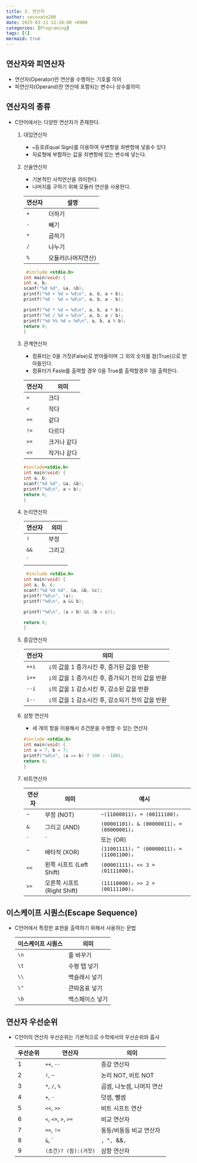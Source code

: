 ```yaml
---
title: 3. 연산자
author: secovate200
date: 2025-03-11 12:20:00 +0900
categories: [Programing]
tags: [C]
mermaid: true
---
```

## 연산자와 피연산자
- 연산자(Operator)란 연산을 수행하는 기호를 의미
- 피연산자(Operand)란 연산에 포함되는 변수나 상수를의미
## 연산자의 종류
- C언어에서는 다양한 연산자가 존재한다.
    1. 대입연산자
        - `=`등호(Equal Sign)를 이용하여 우변항을 좌변항에 넣을수 있다
        - 자료형에 부합하는 값을 죄변항에 있는 변수에 넣는다.
    2. 산술연산자
        - 기본적인 사칙연산을 의미한다.
        - 나머지를 구하기 위해 모듈러 연산을 사용한다.
        
        |연산자|설명|
        |-----|-----|
        |`+`| 더하기 |
        |`-`| 빼기|
        |`*`| 곱하기|
        |`/`| 나누기|
        |`%`| 모듈러(나머지연산)|

        ```c
         #include <stdio.h>
        int main(void) {
        int a, b;
        scanf("%d %d", &a, &b);
        printf("%d + %d = %d\n", a, b, a + b);
        printf("%d - %d = %d\n", a, b, a - b);
        
        printf("%d * %d = %d\n", a, b, a * b);
        printf("%d / %d = %d\n", a, b, a / b);
        printf("%d %% %d = %d\n", a, b, a % b);
        return 0;
        }
        ```
    3. 관계연산자
        - 컴퓨터는 0을 거짓(False)로 받아들이며 그 외의 숫자를 참(True)으로 받아들인다.
        - 컴퓨터가 Fasle를 출력할 경우 0을 True를 출력할경우 1을 출력한다.
      
        
        
        | 연산자  | 의미         |
        |--------|------------|
        | `>`    | 크다       |
        | `<`    | 작다       |
        | `==`   | 같다       |
        | `!=`   | 다르다     |
        | `>=`   | 크거나 같다 |
        | `<=`   | 작거나 같다 |

        ```c
        #include<stdio.h>
        int main(void) {
        int a, b;
        scanf("%d %d", &a, &b);
        printf("%d\n", a > b);
        return 0;
        }
        ```
    4. 논리연산자

        | 연산자  | 의미   |
        |--------|--------|
        | `!`    | 부정   |
        | `&&`   | 그리고 |
        | `||`   | 또는   |

        ```c
         #include <stdio.h>
        int main(void) {
        int a, b, c;
        scanf("%d %d %d", &a, &b, &c);
        printf("%d\n", !a);
        printf("%d\n", a && b);
        
        printf("%d\n", (a > b) && (b > c));
        
        return 0;
        }
        ```
    5. 증감연산자
    
        | 연산자      | 의미                                          |
        |------------|---------------------------------------------|
        | `++i`      | `i`의 값을 1 증가시킨 후, 증가된 값을 반환 |
        | `i++`      | `i`의 값을 1 증가시킨 후, 증가되기 전의 값을 반환 |
        | `--i`      | `i`의 값을 1 감소시킨 후, 감소된 값을 반환 |
        | `i--`      | `i`의 값을 1 감소시킨 후, 감소되기 전의 값을 반환 |

    6. 삼항 연산자
        - 세 개의 항을 이용해서 조건문을 수행할 수 있는 연산자
        ```c
        #include <stdio.h>
        int main(void) {
        int a = 7, b = 7;
        printf("%d\n", (a == b) ? 100 : -100);
        return 0;
        }
        ```
    7. 비트연산자

        | 연산자  | 의미                          | 예시                                      |
        |--------|-----------------------------|-----------------------------------------|
        | `~`    | 부정 (NOT)                  | `~(11000011)₂ = (00111100)₂`            |
        | `&`    | 그리고 (AND)                | `(00001101)₂ & (00000011)₂ = (00000001)₂` |
        | `|`    | 또는 (OR)                   | `(11001100)₂ | (00110000)₂ = (11111100)₂` |
        | `^`    | 배타적 (XOR)                | `(11001111)₂ ^ (00000011)₂ = (11001100)₂` |
        | `<<`   | 왼쪽 시프트 (Left Shift)     | `(00001111)₂ << 3 = (01111000)₂`        |
        | `>>`   | 오른쪽 시프트 (Right Shift)  | `(11110000)₂ >> 2 = (00111100)₂`        |


## 이스케이프 시퀀스(Escape Sequence)

- C언어에서 특정한 표현을 출력하기 위해서 사용하는 문법

    | 이스케이프 시퀀스 | 의미         |
    |----------------|---------------|
    | `\n`          | 줄 바꾸기      |
    | `\t`          | 수평 탭 넣기   |
    | `\\`          | 백슬래시 넣기  |
    | `\"`          | 큰따옴표 넣기  |
    | `\b`          | 백스페이스 넣기 |

## 연산자 우선순위
- C언어의 연산자 우선순위는 기본적으로 수학에서의 우선순위와 흡사

    | 우선순위 | 연산자                | 의미                        |
    |--------|--------------------|---------------------------|
    | 1      | `++`, `--`         | 증감 연산자               |
    | 2      | `!`, `~`           | 논리 NOT, 비트 NOT        |
    | 3      | `*`, `/`, `%`      | 곱셈, 나눗셈, 나머지 연산 |
    | 4      | `+`, `-`           | 덧셈, 뺄셈                |
    | 5      | `<<`, `>>`         | 비트 시프트 연산          |
    | 6      | `<`, `<=`, `>`, `>=` | 비교 연산자               |
    | 7      | `==`, `!=`         | 동등/비동등 비교 연산자    |
    | 8      | `&`, `|`, `^`, `&&`, `||` | 비트 연산 및 논리 연산 |
    | 9      | `(조건)? (참):(거짓)`              | 삼항 연산자               |
